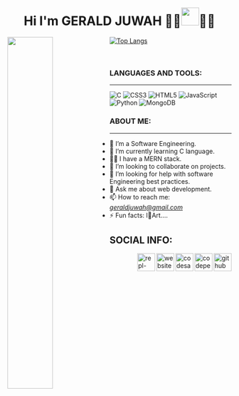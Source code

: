 <h1 align="center"> Hi I'm <strong> GERALD JUWAH</strong> 🐱‍💻<img height="40px" src="https://slackmojis.com/emojis/34984-mando/download"/>🐱‍👤</h1>

<img align="left" width= "45%" src="https://github-readme-stats.vercel.app/api?username=gejix&show_icons=true&theme=radical"/>

[![Top Langs](https://github-readme-stats.vercel.app/api/top-langs/?username=gejix&layout=compact)](https://github.com/gejix/github-readme-stats)

<br>

### LANGUAGES AND TOOLS:
___

![C](https://img.shields.io/badge/c-%2300599C.svg?style=for-the-badge&logo=c&logoColor=white)
![CSS3](https://img.shields.io/badge/css3-%231572B6.svg?style=for-the-badge&logo=css3&logoColor=white)
![HTML5](https://img.shields.io/badge/html5-%23E34F26.svg?style=for-the-badge&logo=html5&logoColor=white)
![JavaScript](https://img.shields.io/badge/javascript-%23323330.svg?style=for-the-badge&logo=javascript&logoColor=%23F7DF1E)
![Python](https://img.shields.io/badge/python-3670A0?style=for-the-badge&logo=python&logoColor=ffdd54)
![MongoDB](https://img.shields.io/badge/MongoDB-%234ea94b.svg?style=for-the-badge&logo=mongodb&logoColor=white)

### ABOUT ME:
___
- 🔭 I’m a Software Engineering.
- 🌱 I’m currently learning C language.
- 🐱‍🚀 I have a MERN stack.
- 👯 I’m looking to collaborate on projects. 
- 🤔 I’m looking for help with software Engineering best practices.
- 💬 Ask me about web development.
- 📫 How to reach me:  <em>geraldjuwah@gmail.com</em>
- ⚡ Fun facts: I💖Art....

## SOCIAL INFO:
[<img align="right" src='https://cdn.jsdelivr.net/npm/simple-icons@3.0.1/icons/github.svg' alt='github' height='40'>](https://github.com/gejix) [<img align="right" src='https://cdn.jsdelivr.net/npm/simple-icons@3.0.1/icons/codepen.svg' alt='codepen' height='40'>](https://codepen.io/gejix) [<img align="right" src='https://cdn.jsdelivr.net/npm/simple-icons@3.0.1/icons/codesandbox.svg' alt='codesandbox' height='40'>](https://codesandbox.io/u/Gejix)  [<img align="right" src='https://cdn.jsdelivr.net/npm/simple-icons@3.0.1/icons/icloud.svg' alt='website' height='40'>](https://gejix.github.io/GeraldJuwah-Portfolio/) [<img align="right" src='https://cdn.jsdelivr.net/npm/simple-icons@3.0.1/icons/repl-dot-it.svg' alt='repl-dot-it' height='40'>](https://replit.com/@GeraldJuwah)

